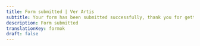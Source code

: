 ```yaml
---
title: Form submitted | Ver Artis
subtitle: Your form has been submitted successfully, thank you for getting in touch with us.
description: Form submitted
translationKey: formok
draft: false
---
```

